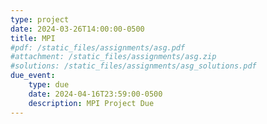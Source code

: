 ```yaml
---
type: project
date: 2024-03-26T14:00:00-0500
title: MPI
#pdf: /static_files/assignments/asg.pdf
#attachment: /static_files/assignments/asg.zip
#solutions: /static_files/assignments/asg_solutions.pdf
due_event: 
    type: due
    date: 2024-04-16T23:59:00-0500
    description: MPI Project Due
---
```


